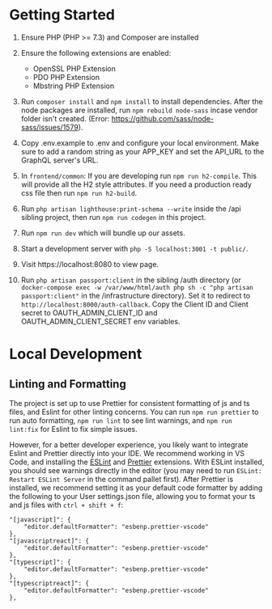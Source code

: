 # Getting Started

1. Ensure PHP (PHP >= 7.3) and Composer are installed
2. Ensure the following extensions are enabled:
    * OpenSSL PHP Extension
    * PDO PHP Extension
    * Mbstring PHP Extension
3. Run `composer install` and `npm install` to install dependencies. After the node packages are installed, run `npm rebuild node-sass` incase vendor folder isn't created. (Error: https://github.com/sass/node-sass/issues/1579).
4. Copy .env.example to .env and configure your local environment. Make sure to add a random string as your APP_KEY and set the API_URL to the GraphQL server's URL.
5. In `frontend/common`: If you are developing run `npm run h2-compile`. This will provide all the H2 style attributes. If you need a production ready css file then run `npm run h2-build`.
6. Run `php artisan lighthouse:print-schema --write` inside the /api sibling project, then run `npm run codegen` in this project.
7. Run `npm run dev` which will bundle up our assets.
8. Start a development server with `php -S localhost:3001 -t public/`.
9. Visit https://localhost:8080 to view page.

9. Run `php artisan passport:client` in the sibling /auth directory (or `docker-compose exec -w /var/www/html/auth php sh -c "php artisan passport:client"` in the /infrastructure directory). Set it to redirect to `http://localhost:8000/auth-callback`. Copy the Client ID and Client secret to OAUTH_ADMIN_CLIENT_ID and OAUTH_ADMIN_CLIENT_SECRET env variables.

# Local Development

## Linting and Formatting
The project is set up to use Prettier for consistent formatting of js and ts files, and Eslint for other linting concerns. You can run `npm run prettier` to run auto formatting, `npm run lint` to see lint warnings, and `npm run lint:fix` for Eslint to fix simple issues.

However, for a better developer experience, you likely want to integrate Eslint and Prettier directly into your IDE. We recommend working in VS Code, and installing the [ESLint](https://marketplace.visualstudio.com/items?itemName=dbaeumer.vscode-eslint) and [Prettier](https://marketplace.visualstudio.com/items?itemName=esbenp.prettier-vscode) extensions. With ESLint installed, you should see warnings directly in the editor (you may need to run `ESLint: Restart ESLint Server` in the command pallet first). After Prettier is installed, we recommend setting it as your default code formatter by adding the following to your User settings.json file, allowing you to format your ts and js files with `ctrl + shift + f`:
```
"[javascript]": {
    "editor.defaultFormatter": "esbenp.prettier-vscode"
},
"[javascriptreact]": {
    "editor.defaultFormatter": "esbenp.prettier-vscode"
},
"[typescript]": {
    "editor.defaultFormatter": "esbenp.prettier-vscode"
},
"[typescriptreact]": {
    "editor.defaultFormatter": "esbenp.prettier-vscode"
},
```
